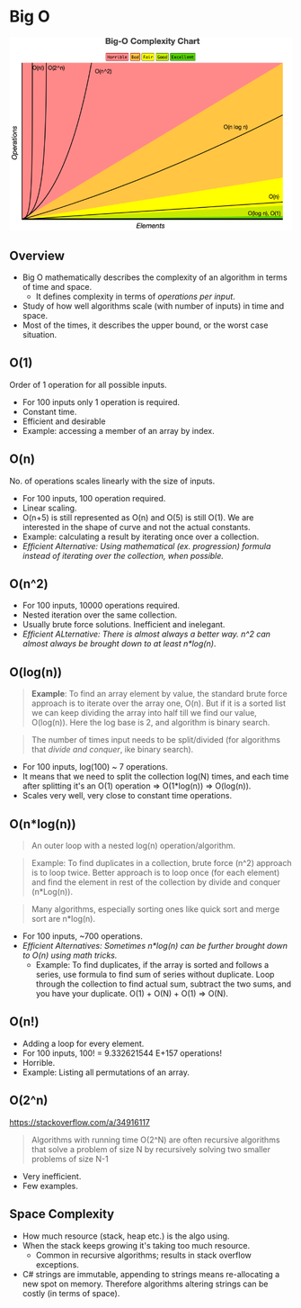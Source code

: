 # Big O

![](images/Chart.PNG)

## Overview
- Big O mathematically describes the complexity of an algorithm in terms of time and space.
    - It defines complexity in terms of _operations per input_.
- Study of how well algorithms scale (with number of inputs) in time and space.
- Most of the times, it describes the upper bound, or the worst case situation.

## O(1)
Order of 1 operation for all possible inputs.
- For 100 inputs only 1 operation is required.
- Constant time.
- Efficient and desirable
- Example: accessing a member of an array by index.

## O(n)
No. of operations scales linearly with the size of inputs.
- For 100 inputs, 100 operation required.
- Linear scaling.
- O(n+5) is still represented as O(n) and O(5) is still O(1). We are interested in the shape of curve and not the actual constants.
- Example: calculating a result by iterating once over a collection.
- _Efficient Alternative: Using mathematical (ex. progression) formula instead of iterating over the collection, when possible._

## O(n^2)
- For 100 inputs, 10000 operations required.
- Nested iteration over the same collection.
- Usually brute force solutions. Inefficient and inelegant. 
- _Efficient ALternative: There is almost always a better way. n^2 can almost always be brought down to at least n*log(n)_.

## O(log(n))
>__Example__: To find an array element by value, the standard brute force approach is to iterate over the array one, O(n). 
> But if it is a sorted list we can keep dividing the array into half till we find our value, O(log(n)). Here the log base is 2, and algorithm is binary search.

> The number of times input needs to be split/divided (for algorithms that _divide and conquer_, ike binary search).

- For 100 inputs, log(100) ~ 7 operations.
- It means that we need to split the collection log(N) times, and each time after splitting it's an O(1) operation => O(1*log(n)) => O(log(n)).
- Scales very well, very close to constant time operations.

## O(n*log(n))
> An outer loop with a nested log(n) operation/algorithm.

> Example: To find duplicates in a collection, brute force (n^2) approach is to loop twice. Better approach is to loop once (for each element) and find the element in rest of the collection by divide and conquer (n*Log(n)).

> Many algorithms, especially sorting ones like quick sort and merge sort are n*log(n).

- For 100 inputs, ~700 operations. 
- _Efficient Alternatives: Sometimes n*log(n) can be further brought down to O(n) using math tricks._
    - Example: To find duplicates, if the array is sorted and follows a series, use formula to find sum of series without duplicate. Loop through the collection to find actual sum, subtract the two sums, and you have your duplicate. O(1) + O(N) + O(1) => O(N).

## O(n!)
- Adding a loop for every element. 
- For 100 inputs, 100! = 9.332621544 E+157 operations! 
- Horrible. 
- Example: Listing all permutations of an array.

## O(2^n)
https://stackoverflow.com/a/34916117
> Algorithms with running time O(2^N) are often recursive algorithms that solve a problem of size N by recursively solving two smaller problems of size N-1 
- Very inefficient. 
- Few examples.

## Space Complexity
- How much resource (stack, heap etc.) is the algo using.
- When the stack keeps growing it's taking too much resource.
    - Common in recursive algorithms; results in stack overflow exceptions.
- C# strings are immutable, appending to strings means re-allocating a new spot on memory. Therefore algorithms altering strings can be costly (in terms of space).




